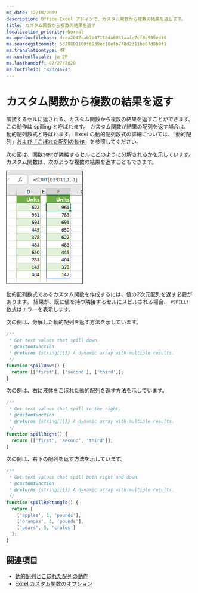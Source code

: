 ```yaml
---
ms.date: 12/18/2019
description: Office Excel アドインで、カスタム関数から複数の結果を返します。
title: カスタム関数から複数の結果を返す
localization_priority: Normal
ms.openlocfilehash: dcca2047cab7b47118da6031aafe7cf8c935ed10
ms.sourcegitcommit: 5d29801180f6939ec10efb778d2311be67d8b9f1
ms.translationtype: MT
ms.contentlocale: ja-JP
ms.lasthandoff: 02/27/2020
ms.locfileid: "42324674"
---
```

# <a name="return-multiple-results-from-your-custom-function"></a>カスタム関数から複数の結果を返す

隣接するセルに返される、カスタム関数から複数の結果を返すことができます。 この動作は spilling と呼ばれます。 カスタム関数が結果の配列を返す場合は、動的配列数式と呼ばれます。 Excel の動的配列数式の詳細については、「動的配列」[および「こぼれた配列の動作](https://support.office.com/article/dynamic-arrays-and-spilled-array-behavior-205c6b06-03ba-4151-89a1-87a7eb36e531)」を参照してください。

次の図は、関数`SORT`が隣接するセルにどのように分解されるかを示しています。 カスタム関数は、次のような複数の結果を返すこともできます。

![複数のセルに複数の結果を表示する ' SORT ' 関数のスクリーンショット。](../images/dynamic-array-spill.png)

動的配列数式であるカスタム関数を作成するには、値の2次元配列を返す必要があります。 結果が、既に値を持つ隣接するセルにスピルされる場合、 `#SPILL!`数式はエラーを表示します。

次の例は、分解した動的配列を返す方法を示しています。

```javascript
/**
 * Get text values that spill down.
 * @customfunction
 * @returns {string[][]} A dynamic array with multiple results.
 */
function spillDown() {
  return [['first'], ['second'], ['third']];
}
```

次の例は、右に液体をこぼれた動的配列を返す方法を示しています。 

```javascript
/**
 * Get text values that spill to the right.
 * @customfunction
 * @returns {string[][]} A dynamic array with multiple results.
 */
function spillRight() {
  return [['first', 'second', 'third']];
}
```

次の例は、右下の配列を返す方法を示しています。

```javascript
/**
 * Get text values that spill both right and down.
 * @customfunction
 * @returns {string[][]} A dynamic array with multiple results.
 */
function spillRectangle() {
  return [
    ['apples', 1, 'pounds'],
    ['oranges', 3, 'pounds'],
    ['pears', 5, 'crates']
  ];
}
```

## <a name="see-also"></a>関連項目

- [動的配列とこぼれた配列の動作](https://support.office.com/article/dynamic-arrays-and-spilled-array-behavior-205c6b06-03ba-4151-89a1-87a7eb36e531)
- [Excel カスタム関数のオプション](custom-functions-parameter-options.md)